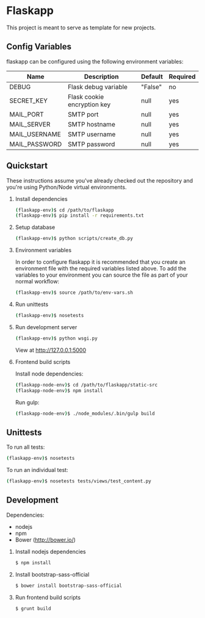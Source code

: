 # Flaskapp

This project is meant to serve as template for new projects.

## Config Variables

flaskapp can be configured using the following environment variables:

Name          | Description                 | Default | Required
------------- | --------------------------- | ------- | -------
DEBUG         | Flask debug variable        | "False" | no
SECRET_KEY    | Flask cookie encryption key | null    | yes
MAIL_PORT     | SMTP port                   | null    | yes
MAIL_SERVER   | SMTP hostname               | null    | yes
MAIL_USERNAME | SMTP username               | null    | yes
MAIL_PASSWORD | SMTP password               | null    | yes

## Quickstart

These instructions assume you've already checked out the repository and you're using Python/Node virtual environments.

1. Install dependencies

    ```bash
    (flaskapp-env)$ cd /path/to/flaskapp
    (flaskapp-env)$ pip install -r requirements.txt
    ```

1. Setup database

   ```bash
   (flaskapp-env)$ python scripts/create_db.py
   ```

1. Environment variables

   In order to configure flaskapp it is recommended that you create an environment file with the required variables listed above. To add the variables to your environment you can source the file as part of your normal workflow:

   ```bash
   (flaskapp-env)$ source /path/to/env-vars.sh
   ```

1. Run unittests

    ```bash
    (flaskapp-env)$ nosetests
    ```

1. Run development server

   ```bash
   (flaskapp-env)$ python wsgi.py
   ```

   View at http://127.0.0.1:5000

1. Frontend build scripts

   Install node dependencies:

   ```bash
   (flaskapp-node-env)$ cd /path/to/flaskapp/static-src
   (flaskapp-node-env)$ npm install
   ```

   Run gulp:

   ```bash
   (flaskapp-node-env)$ ./node_modules/.bin/gulp build
   ```

## Unittests ##

To run all tests:

```bash
(flaskapp-env)$ nosetests
```

To run an individual test:

```bash
(flaskapp-env)$ nosetests tests/views/test_content.py
```

## Development ##

Dependencies:

 - nodejs
 - npm
 - Bower (http://bower.io/)

1. Install nodejs dependencies

   ```bash
   $ npm install
   ```

1. Install bootstrap-sass-official

   ```bash
   $ bower install bootstrap-sass-official
   ```

1. Run frontend build scripts

   ```bash
   $ grunt build
   ```
